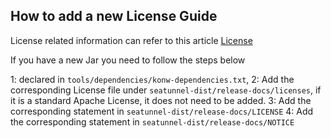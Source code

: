 ## How to add a new License Guide

License related information can refer to this article [License](https://seatunnel.apache.org/community/submit_guide/license)

If you have a new Jar you need to follow the steps below

1: declared in `tools/dependencies/konw-dependencies.txt`,
2: Add the corresponding License file under `seatunnel-dist/release-docs/licenses`, if it is a standard Apache License, it does not need to be added.
3: Add the corresponding statement in `seatunnel-dist/release-docs/LICENSE`
4: Add the corresponding statement in `seatunnel-dist/release-docs/NOTICE`